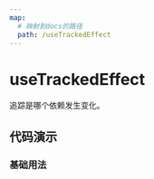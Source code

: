 ```yaml
---
map:
  # 映射到docs的路径
  path: /useTrackedEffect
---
```


# useTrackedEffect

追踪是哪个依赖发生变化。

## 代码演示

### 基础用法

<demo src="./demo/demo.vue"
  language="vue"
  title="基本用法"
  desc="控制台查看打印结果">
</demo>
